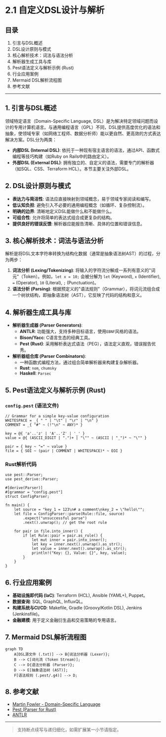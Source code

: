 # 2.1 自定义DSL设计与解析

## 目录

1. 引言与DSL概述
2. DSL设计原则与模式
3. 核心解析技术：词法与语法分析
4. 解析器生成工具与库
5. Pest语法定义与解析示例 (Rust)
6. 行业应用案例
7. Mermaid DSL解析流程图
8. 参考文献

---

## 1. 引言与DSL概述

领域特定语言（Domain-Specific Language, DSL）是为解决特定领域问题而设计的专用计算机语言。与通用编程语言（GPL）不同，DSL提供高度优化的语法和抽象，使领域专家（如网络工程师、数据分析师）能以更自然、更高效的方式表达解决方案。DSL分为两类：

- **内部DSL (Internal DSL)**: 依托于一种现有宿主语言的语法，通过API、函数式编程等技巧构建（如Ruby on Rails中的路由定义）。
- **外部DSL (External DSL)**: 拥有独立的、自定义的语法，需要专门的解析器（如SQL、CSS、Terraform HCL）。本节主要关注外部DSL。

## 2. DSL设计原则与模式

- **表达力与简洁性**: 语法应直接映射到领域概念，易于领域专家阅读和编写。
- **低认知负担**: 避免引入不必要的通用编程概念（如循环、复杂控制流）。
- **明确的边界**: 清晰地定义DSL能做什么和不能做什么。
- **可组合性**: 允许将简单的表达式组合成更复杂的结构。
- **提供良好的错误反馈**: 解析器应能报告清晰、具体的位置和错误信息。

## 3. 核心解析技术：词法与语法分析

解析是将DSL文本字符串转换为结构化数据（通常是抽象语法树AST）的过程，分为两步：

1. **词法分析 (Lexing/Tokenizing)**: 将输入的字符流分解成一系列有意义的"词元"（Token）。例如，`let x = 10;` 会被分解为 `let` (Keyword), `x` (Identifier), `=` (Operator), `10` (Literal), `;` (Punctuation)。
2. **语法分析 (Parsing)**: 根据预定义的"语法规则"（Grammar），将词元流组合成一个树状结构，即抽象语法树（AST），它反映了代码的结构和意义。

## 4. 解析器生成工具与库

- **解析器生成器 (Parser Generators)**:
  - **ANTLR**: 功能强大，支持多种目标语言，使用`EBNF`风格的语法。
  - **Bison/Yacc**: C语言生态的经典工具。
  - **Pest (Rust)**: 采用解析表达式语法（PEG），语法定义直观，错误报告优秀。
- **解析器组合库 (Parser Combinators)**:
  - 一种函数式编程方法，通过组合简单解析器来构建复杂解析器。
  - **Rust**: `nom`, `chumsky`
  - **Haskell**: `Parsec`

## 5. Pest语法定义与解析示例 (Rust)

### `config.pest` (语法文件)

```rust,ignore
// Grammar for a simple key-value configuration
WHITESPACE = _{ " " | "\t" | "\r" | "\n" }
COMMENT = _{ "#" ~ (!"\n" ~ ANY)* }

key = @{ 'a'..'z' | 'A'..'Z' | '_' }
value = @{ (ASCII_DIGIT | ".")+ | "\"" ~ (ASCII | "_")* ~ "\"" }

pair = { key ~ "=" ~ value }
file = { SOI ~ (pair | COMMENT | WHITESPACE)* ~ EOI }
```

### Rust解析代码

```rust,ignore
use pest::Parser;
use pest_derive::Parser;

#[derive(Parser)]
#[grammar = "config.pest"]
struct ConfigParser;

fn main() {
    let source = "key_1 = 123\n# a comment\nkey_2 = \"hello\"";
    let file = ConfigParser::parse(Rule::file, source)
        .expect("unsuccessful parse")
        .next().unwrap(); // get the root rule

    for pair in file.into_inner() {
        if let Rule::pair = pair.as_rule() {
            let mut inner = pair.into_inner();
            let key = inner.next().unwrap().as_str();
            let value = inner.next().unwrap().as_str();
            println!("Key: {}, Value: {}", key, value);
        }
    }
}
```

## 6. 行业应用案例

- **基础设施即代码 (IaC)**: Terraform (HCL), Ansible (YAML+), Puppet。
- **数据查询**: SQL, GraphQL, InfluxQL。
- **构建系统与CI/CD**: Makefile, Gradle (Groovy/Kotlin DSL), Jenkins (Jenkinsfile)。
- **金融建模**: 用于定义金融衍生品和交易策略的专用语言。

## 7. Mermaid DSL解析流程图

```mermaid
graph TD
    A[DSL源文件 (.txt)] --> B{词法分析器 (Lexer)};
    B --> C[词元流 (Token Stream)];
    C --> D{语法分析器 (Parser)};
    D --> E[抽象语法树 (AST)];
    F[语法规则 (.pest/.g4)] --> D;
```

## 8. 参考文献

- [Martin Fowler - Domain-Specific Language](https://martinfowler.com/bliki/DomainSpecificLanguage.html)
- [Pest (Parser for Rust)](https://pest.rs/)
- [ANTLR](https://www.antlr.org/)

---
> 支持断点续写与递归细化，如需扩展某一小节请指定。
